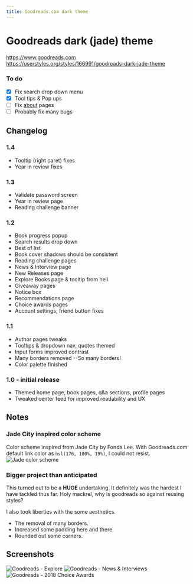 ```yaml
---
title: Goodreads.com dark theme
---
```


# Goodreads dark (jade) theme
https://www.goodreads.com
https://userstyles.org/styles/166991/goodreads-dark-jade-theme

### To do
- [x] Fix search drop down menu
- [x] Tool tips & Pop ups
- [ ] Fix [about](https://www.goodreads.com/about/us) pages
- [ ] Probably fix many bugs

## Changelog

### **1.4**

- Tooltip (right caret) fixes
- Year in review fixes

### **1.3**

- Validate password screen
- Year in review page
- Reading challenge banner

### **1.2**

- Book progress popup
- Search results drop down
- Best of list
- Book cover shadows should be consistent
- Reading challenge pages
- News & Interview page
- New Releases page
- Explore Books page & tooltip from hell
- Giveaway pages
- Notice box
- Recommendations page
- Choice awards pages
- Account settings, friend button fixes

### **1.1**

- Author pages tweaks
- Tooltips & dropdown nav, quotes themed
- Input forms improved contrast
- Many borders removed --So many borders!
- Color palette finished

### **1.0 - initial release**

- Themed home page, book pages, q&a sections, profile pages
- Tweaked center feed for improved readability and UX

## Notes

### Jade City inspired color scheme
Color scheme inspired from Jade City by Fonda Lee. With Goodreads.com default link color as `hsl(176, 100%, 19%)`, I could not resist.
![Jade color scheme](https://raw.githubusercontent.com/obscuredetour/goodreads-dark/master/jade-palette.png)

### Bigger project than anticipated
This turned out to be a **HUGE** undertaking. It definitely was the hardest I have tackled thus far. Holy mackrel, why is goodreads so against reusing styles?

I also took liberties with the some aesthetics.
- The removal of many borders.
- Increased some padding here and there.
- Rounded out some corners.

## Screenshots
![Goodreads - Explore](https://raw.githubusercontent.com/obscuredetour/goodreads-dark/master/ss-gr-explore.png)
![Goodreads - News & Interviews](https://raw.githubusercontent.com/obscuredetour/goodreads-dark/master/ss-gr-news.png)
![Goodreads - 2018 Choice Awards](https://raw.githubusercontent.com/obscuredetour/goodreads-dark/master/ss-gr-2018-choice.png)

